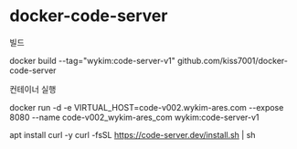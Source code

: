 # docker-code-server

빌드

docker build --tag="wykim:code-server-v1" github.com/kiss7001/docker-code-server

컨테이너 실행

docker run -d -e VIRTUAL_HOST=code-v002.wykim-ares.com --expose 8080 --name code-v002_wykim-ares_com wykim:code-server-v1

apt install curl -y
curl -fsSL https://code-server.dev/install.sh | sh
